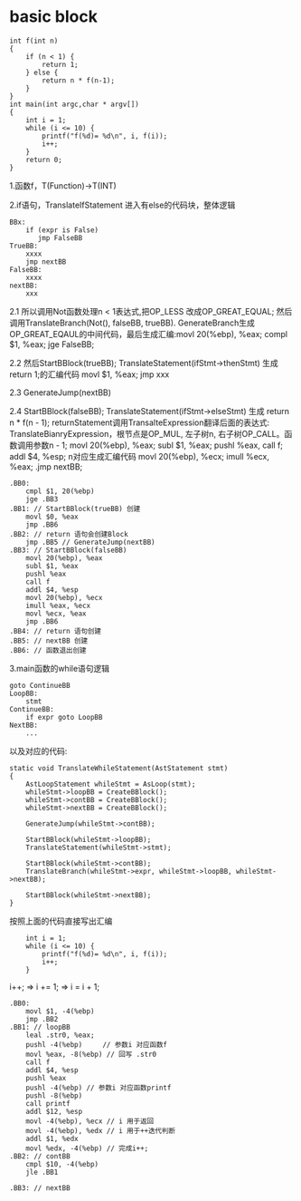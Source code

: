 # basic block
```
int f(int n)
{
    if (n < 1) {
        return 1;
    } else {
        return n * f(n-1);
    }
}
int main(int argc,char * argv[])
{
    int i = 1;
    while (i <= 10) {
        printf("f(%d)= %d\n", i, f(i));
        i++;
    }
    return 0;
}
```

1.函数f，T(Function)->T(INT)

2.if语句，TranslateIfStatement 进入有else的代码块，整体逻辑
```
BBx:
    if (expr is False)  
       jmp FalseBB
TrueBB:
    xxxx
    jmp nextBB
FalseBB:
    xxxx
nextBB:
    xxx
```
2.1 所以调用Not函数处理n < 1表达式,把OP_LESS 改成OP_GREAT_EQUAL; 然后调用TranslateBranch(Not(), falseBB, trueBB). GenerateBranch生成OP_GREAT_EQAUL的中间代码，最后生成汇编:movl 20(%ebp), %eax; compl $1, %eax; jge FalseBB;

2.2 然后StartBBlock(trueBB); TranslateStatement(ifStmt->thenStmt) 生成return 1;的汇编代码 movl $1, %eax; jmp xxx

2.3 GenerateJump(nextBB)

2.4 StartBBlock(falseBB); TranslateStatement(ifStmt->elseStmt) 生成 return n * f(n - 1); returnStatement调用TransalteExpression翻译后面的表达式: TranslateBianryExpression，根节点是OP_MUL, 左子树n, 右子树OP_CALL。函数调用参数n - 1; movl 20(%ebp), %eax; subl $1, %eax; pushl %eax, call f; addl $4, %esp; n对应生成汇编代码 movl 20(%ebp), %ecx; imull %ecx, %eax; .jmp nextBB;
```
.BB0:
    cmpl $1, 20(%ebp)
    jge .BB3
.BB1: // StartBBlock(trueBB) 创建
    movl $0, %eax
    jmp .BB6
.BB2: // return 语句会创建Block
    jmp .BB5 // GenerateJump(nextBB)
.BB3: // StartBBlock(falseBB)
    movl 20(%ebp), %eax
    subl $1, %eax
    pushl %eax
    call f
    addl $4, %esp
    movl 20(%ebp), %ecx
    imull %eax, %ecx
    movl %ecx, %eax
    jmp .BB6
.BB4: // return 语句创建
.BB5: // nextBB 创建
.BB6: // 函数退出创建
```

3.main函数的while语句逻辑
```
goto ContinueBB
LoopBB:
    stmt
ContinueBB:
    if expr goto LoopBB
NextBB:
    ...
```
以及对应的代码:
```
static void TranslateWhileStatement(AstStatement stmt)
{
	AstLoopStatement whileStmt = AsLoop(stmt);
	whileStmt->loopBB = CreateBBlock();
	whileStmt->contBB = CreateBBlock();
	whileStmt->nextBB = CreateBBlock();

	GenerateJump(whileStmt->contBB);

	StartBBlock(whileStmt->loopBB);
	TranslateStatement(whileStmt->stmt);

	StartBBlock(whileStmt->contBB);
	TranslateBranch(whileStmt->expr, whileStmt->loopBB, whileStmt->nextBB);
	
	StartBBlock(whileStmt->nextBB);
}
```
按照上面的代码直接写出汇编
```
    int i = 1;
    while (i <= 10) {
        printf("f(%d)= %d\n", i, f(i));
        i++;
    }
```
i++; => i += 1; => i = i + 1;
```
.BB0:
    movl $1, -4(%ebp)
    jmp .BB2
.BB1: // loopBB
    leal .str0, %eax;
    pushl -4(%ebp)     // 参数i 对应函数f
    movl %eax, -8(%ebp) // 回写 .str0
    call f
    addl $4, %esp
    pushl %eax
    pushl -4(%ebp) // 参数i 对应函数printf
    pushl -8(%ebp)
    call printf
    addl $12, %esp
    movl -4(%ebp), %ecx // i 用于返回
    movl -4(%ebp), %edx // i 用于++迭代判断
    addl $1, %edx
    movl %edx, -4(%ebp) // 完成i++;
.BB2: // contBB
    cmpl $10, -4(%ebp)
    jle .BB1

.BB3: // nextBB

```



